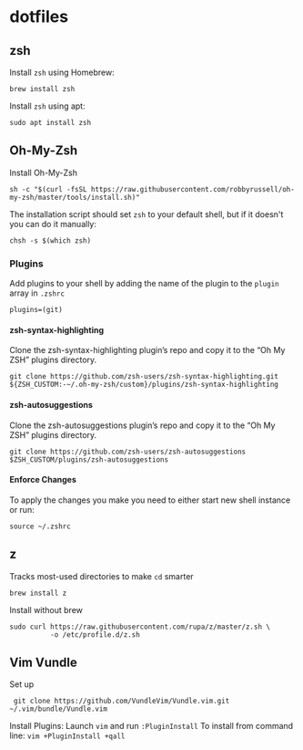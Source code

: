 # dotfiles
## zsh
Install `zsh` using Homebrew:
```
brew install zsh
```
Install `zsh` using apt:
```
sudo apt install zsh
```

## Oh-My-Zsh
Install Oh-My-Zsh
```
sh -c "$(curl -fsSL https://raw.githubusercontent.com/robbyrussell/oh-my-zsh/master/tools/install.sh)"
```
The installation script should set `zsh` to your default shell, but if it doesn't 
you can do it manually:
```
chsh -s $(which zsh)
```

### Plugins
Add plugins to your shell by adding the name of the plugin to the `plugin` array
in `.zshrc`
```
plugins=(git)
```

#### zsh-syntax-highlighting
Clone the zsh-syntax-highlighting plugin’s repo and copy it to the “Oh My ZSH”
plugins directory.
```
git clone https://github.com/zsh-users/zsh-syntax-highlighting.git ${ZSH_CUSTOM:-~/.oh-my-zsh/custom}/plugins/zsh-syntax-highlighting
```

#### zsh-autosuggestions
Clone the zsh-autosuggestions plugin’s repo and copy it to the “Oh My ZSH”
plugins directory.
```
git clone https://github.com/zsh-users/zsh-autosuggestions $ZSH_CUSTOM/plugins/zsh-autosuggestions
```

#### Enforce Changes
To apply the changes you make you need to either start new shell instance or run:
```
source ~/.zshrc
```

## z
Tracks most-used directories to make `cd` smarter
```
brew install z
```
Install without brew
```
sudo curl https://raw.githubusercontent.com/rupa/z/master/z.sh \
          -o /etc/profile.d/z.sh
```

## Vim Vundle
Set up
```
 git clone https://github.com/VundleVim/Vundle.vim.git ~/.vim/bundle/Vundle.vim
```
Install Plugins:
Launch `vim` and run `:PluginInstall`
To install from command line: `vim +PluginInstall +qall`

